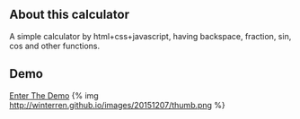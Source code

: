 ## About this calculator
A simple calculator by html+css+javascript, having backspace, fraction, sin, cos and other functions.

## Demo
[Enter The Demo](http://winterren.github.io/images/20151207/calculator.html)
{% img http://winterren.github.io/images/20151207/thumb.png %}